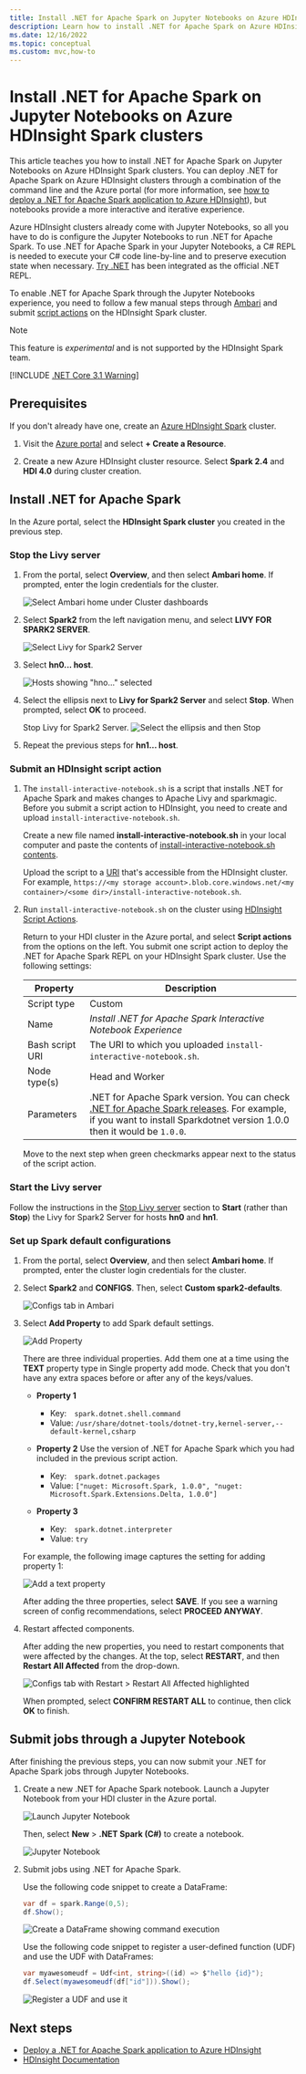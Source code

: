 ```yaml
---
title: Install .NET for Apache Spark on Jupyter Notebooks on Azure HDInsight Spark clusters
description: Learn how to install .NET for Apache Spark on Azure HDInsight's Jupyter Notebooks.
ms.date: 12/16/2022
ms.topic: conceptual
ms.custom: mvc,how-to
---
```


# Install .NET for Apache Spark on Jupyter Notebooks on Azure HDInsight Spark clusters

This article teaches you how to install .NET for Apache Spark on Jupyter Notebooks on Azure HDInsight Spark clusters. You can deploy .NET for Apache Spark on Azure HDInsight clusters through a combination of the command line and the Azure portal (for more information, see [how to deploy a .NET for Apache Spark application to Azure HDInsight](../tutorials/hdinsight-deployment.md)), but notebooks provide a more interactive and iterative experience.

Azure HDInsight clusters already come with Jupyter Notebooks, so all you have to do is configure the Jupyter Notebooks to run .NET for Apache Spark. To use .NET for Apache Spark in your Jupyter Notebooks, a C# REPL is needed to execute your C# code line-by-line and to preserve execution state when necessary. [Try .NET](https://github.com/dotnet/try) has been integrated as the official .NET REPL.

To enable .NET for Apache Spark through the Jupyter Notebooks experience, you need to follow a few manual steps through [Ambari](/azure/hdinsight/hdinsight-hadoop-manage-ambari) and submit [script actions](/azure/hdinsight/hdinsight-hadoop-customize-cluster-linux) on the HDInsight Spark cluster.

> [!NOTE]
> This feature is *experimental* and is not supported by the HDInsight Spark team.

[!INCLUDE [.NET Core 3.1 Warning](../../includes/net-core-31-spark.md)]

## Prerequisites

If you don't already have one, create an [Azure HDInsight Spark](/azure/hdinsight/spark/apache-spark-jupyter-spark-sql-use-portal#create-an-apache-spark-cluster-in-hdinsight) cluster.

1. Visit the [Azure portal](https://portal.azure.com) and select **+ Create a Resource**.

1. Create a new Azure HDInsight cluster resource. Select **Spark 2.4** and **HDI 4.0** during cluster creation.

## Install .NET for Apache Spark

In the Azure portal, select the **HDInsight Spark cluster** you created in the previous step.

### Stop the Livy server

1. From the portal, select **Overview**, and then select **Ambari home**. If prompted, enter the login credentials for the cluster.

   ![Select Ambari home under Cluster dashboards](./media/hdinsight-notebook-installation/select-ambari.png)

2. Select **Spark2** from the left navigation menu, and select **LIVY FOR SPARK2 SERVER**.

   ![Select Livy for Spark2 Server](./media/hdinsight-notebook-installation/select-livyserver.png)

3. Select **hn0... host**.

   ![Hosts showing "hno..." selected](./media/hdinsight-notebook-installation/select-host.png)

4. Select the ellipsis next to **Livy for Spark2 Server** and select **Stop**. When prompted, select **OK** to proceed.

   Stop Livy for Spark2 Server.
   ![Select the ellipsis and then Stop](./media/hdinsight-notebook-installation/stop-server.png)

5. Repeat the previous steps for **hn1... host**.

### Submit an HDInsight script action

1. The `install-interactive-notebook.sh` is a script that installs .NET for Apache Spark and makes changes to Apache Livy and sparkmagic. Before you submit a script action to HDInsight, you need to create and upload `install-interactive-notebook.sh`.

   Create a new file named **install-interactive-notebook.sh** in your local computer and paste the contents of [install-interactive-notebook.sh contents](https://raw.githubusercontent.com/dotnet/spark/main/deployment/HDI-Spark/Notebooks/install-interactive-notebook.sh).

   Upload the script to a [URI](/azure/hdinsight/hdinsight-hadoop-customize-cluster-linux#understand-script-actions) that's accessible from the HDInsight cluster. For example, `https://<my storage account>.blob.core.windows.net/<my container>/<some dir>/install-interactive-notebook.sh`.

2. Run `install-interactive-notebook.sh` on the cluster using [HDInsight Script Actions](/azure/hdinsight/hdinsight-hadoop-customize-cluster-linux).

   Return to your HDI cluster in the Azure portal, and select **Script actions** from the options on the left. You submit one script action to deploy the .NET for Apache Spark REPL on your HDInsight Spark cluster. Use the following settings:

   |Property  |Description  |
   |---------|---------|
   | Script type | Custom |
   | Name | *Install .NET for Apache Spark Interactive Notebook Experience* |
   | Bash script URI | The URI to which you uploaded `install-interactive-notebook.sh`. |
   | Node type(s)| Head and Worker |
   | Parameters | .NET for Apache Spark version. You can check [.NET for Apache Spark releases](https://github.com/dotnet/spark/releases). For example, if you want to install Sparkdotnet version 1.0.0 then it would be `1.0.0`.

   Move to the next step when green checkmarks appear next to the status of the script action.

### Start the Livy server

Follow the instructions in the [Stop Livy server](#stop-the-livy-server) section to **Start** (rather than **Stop**) the Livy for Spark2 Server for hosts **hn0** and **hn1**.

### Set up Spark default configurations

1. From the portal, select **Overview**, and then select **Ambari home**. If prompted, enter the cluster login credentials for the cluster.

2. Select **Spark2** and **CONFIGS**. Then, select **Custom spark2-defaults**.

   ![Configs tab in Ambari](./media/hdinsight-notebook-installation/spark-configs.png)

3. Select **Add Property** to add Spark default settings.

   ![Add Property](./media/hdinsight-notebook-installation/add-property.png)

   There are three individual properties. Add them one at a time using the **TEXT** property type in Single property add mode. Check that you don't have any extra spaces before or after any of the keys/values.

   * **Property 1**
       * Key:&ensp;&ensp;`spark.dotnet.shell.command`
       * Value: `/usr/share/dotnet-tools/dotnet-try,kernel-server,--default-kernel,csharp`

   * **Property 2** Use the version of .NET for Apache Spark which you had included in the previous script action.
       * Key:&ensp;&ensp;`spark.dotnet.packages`
       * Value: `["nuget: Microsoft.Spark, 1.0.0", "nuget: Microsoft.Spark.Extensions.Delta, 1.0.0"]`

   * **Property 3**
       * Key:&ensp;&ensp;`spark.dotnet.interpreter`
       * Value: `try`

   For example, the following image captures the setting for adding property 1:

   ![Add a text property](./media/hdinsight-notebook-installation/add-sparkconfig.png)

   After adding the three properties, select **SAVE**. If you see a warning screen of config recommendations, select **PROCEED ANYWAY**.

4. Restart affected components.

   After adding the new properties, you need to restart components that were affected by the changes. At the top, select **RESTART**, and then **Restart All Affected** from the drop-down.

   ![Configs tab with Restart > Restart All Affected highlighted](./media/hdinsight-notebook-installation/restart-affected.png)

   When prompted, select **CONFIRM RESTART ALL** to continue, then click **OK** to finish.

## Submit jobs through a Jupyter Notebook

After finishing the previous steps, you can now submit your .NET for Apache Spark jobs through Jupyter Notebooks.

1. Create a new .NET for Apache Spark notebook. Launch a Jupyter Notebook from your HDI cluster in the Azure portal.

   ![Launch Jupyter Notebook](./media/hdinsight-notebook-installation/launch-notebook.png)

   Then, select **New** > **.NET Spark (C#)** to create a notebook.

   ![Jupyter Notebook](./media/hdinsight-notebook-installation/create-sparkdotnet-notebook.png)

2. Submit jobs using .NET for Apache Spark.

   Use the following code snippet to create a DataFrame:

   ```csharp
   var df = spark.Range(0,5);
   df.Show();
   ```

   ![Create a DataFrame showing command execution](./media/hdinsight-notebook-installation/create-df.png)

   Use the following code snippet to register a user-defined function (UDF) and use the UDF with DataFrames:

   ```csharp
   var myawesomeudf = Udf<int, string>((id) => $"hello {id}");
   df.Select(myawesomeudf(df["id"])).Show();
   ```

   ![Register a UDF and use it](./media/hdinsight-notebook-installation/run-udf.png)

## Next steps

* [Deploy a .NET for Apache Spark application to Azure HDInsight](../tutorials/hdinsight-deployment.md)
* [HDInsight Documentation](/azure/hdinsight/)
